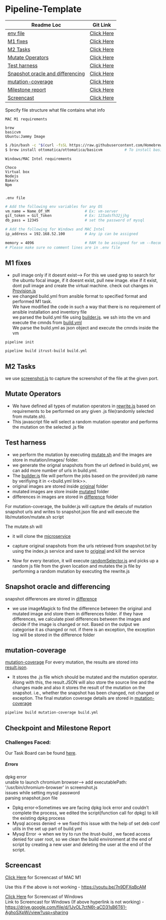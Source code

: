# Pipeline-Template
| Readme Loc | Git Link |
| ----- | ----- |
| [env file](#env_file) |[Click Here](#env_file) |
| [M1 fixes](#m1_tag) | [Click Here](/lib/build.yml) |
| [M2 Tasks ](#m2_tag) | [Click Here](/lib/build.yml) |
| [Mutate Operators](#mutate_tag) | [Click Here](/mutation/rewrite.js) |
| [Test harness](#harness_tag) | [Click Here](/mutation/mutate.sh) |
| [Snapshot oracle and differencing](#diff_tag) | [Click Here](/mutation/mutate.sh) |
| [mutation-coverage](#mutatecoverage_tag) | [Click Here](/mutation/mutationcoverage.txt) |
| [ Milestone report ](#milestone_tag) | [Click Here](#milestone_tag) |
| [Screencast ](#screencast_tag) | [Click Here](#screencast_tag)

Specify file structure what file contains what info



```MAC M1 requirements```
```text
brew
basicvm
Ubuntu:Jammy Image
```
``` bash
$ /bin/bash -c "$(curl -fsSL https://raw.githubusercontent.com/Homebrew/install/HEAD/install.sh)" # To install brew
$ brew install ottomatica/ottomatica/basicvm          # To install basicvm


```
```Windows/MAC Intel requirements```
```text
Choco
Virtual box
Nodejs
Bakerx
Npm


```
<a name = "env_file"></a>

```.env file```
```bash
# Add the following env variables for any OS
vm_name = Name_Of_VM                # Ex: vm-server
git_token = Git_Token               # Ex: 123adsfh32jjhg
db_pass = 12345                     # set the password of mysql 

# Add the following for Windows and MAC Intel
ip_address = 192.168.52.100         # Any ip can be assigned

memory = 4096                       # RAM to be assigned for vm --Recommended to use atleast 4GB
# Please make sure no comment lines are in .env file
```
<a name = "m1_tag"></a>
## M1 fixes
 * pull image only if it doesnt exist--> For this we used grep to search for the ubuntu focal image, if it doesnt exist, pull new image. else if it exist, dont pull image and create the virtual machine. check out changes in [Provision.js](/lib/provision.js)
* we changed build.yml from ansible format to specified format and performed M1 task.</br>
 	We have modified the code in such a way that there is no requirement of ansible installation and inventory file</br>
	we parsed the build.yml file using [builder.js](/lib/builder.js). we ssh into the vm and execute the cmnds from [build.yml](/lib/build.yml) </br>
	We parse the build.yml as json object and execute the cmnds inside the vm

```bash
pipeline init
```
```bash
pipeline build itrust-build build.yml
```
<a name = "m2_tag"></a>

## M2 Tasks
we use [screenshot.js](/mutation/screenshot.js) to capture the screenshot of the file at the given port.
<a name = "mutate_tag"></a>
## Mutate Operators
*   We have defined all types of mutation operators in [rewrite.js](/mutation/rewrite.js) based on requirements  to be performed on any given .js file(randomly selected from mutate.sh).
*   This javascript file will select a random mutation operator and performs the mutation on the selected .js file

<a name = "harness_tag"></a>

## Test harness

*   we perform the mutation  by executing [mutate.sh](/mutation/mutate.sh) and the  images are store in mutation/images/ folder.
*	we generate the orignal snapshots from the url defined in build.yml, we can add more number of urls in build.yml.
*	The [builder.js](/lib/builder.js) file will perform the jobs based on the provided job name by verifiying it in <<build.yml link>>.
* original images are stored inside [original](/mutation/Images/original/) folder
* mutated images are store inside [mutated](/mutation/Images/mutated/) folder
*   differences in images are stored in [difference](/mutation/Images/difference/) folder

 For mutation-coverage, the builder.js  will capture the details of mutation snapshot urls and  writes to snapshot.json file and will execute the lib/mutation/mutate.sh script

The mutate.sh will</br>
		
*   it will clone the [microservice](https://github.com/chrisparnin/checkbox.io-micro-preview) 

*   capture original snapshots from the urls retrieved from snapshot.txt by using the index.js service and save to  [original](/mutation/Images/original/) and kill the service
*   Now for every iteration, it will execute [randomSelector.js](/mutation/randomSelector.js) and picks up a random js file from the given location and mutates the js file by performing a random mutation  by executing the rewrite.js

<a name = "diff_tag"></a>

## Snapshot oracle and differencing
snapshot differences are stored in [difference](/mutation/Images/difference/) 
*   we use imageMagick to find the difference between the original and mutated image and store them in differences folder.
if they have differences, we calculate pixel differences between the images and decide if the image is changed or not. Based on the output we categorise it as changed or not.
if there is an exception, the exception log will be stored in the difference folder

<a name = "mutatecoverage_tag"></a>

## mutation-coverage
[mutation-coverage](/mutation/mutationCoverage.txt)
For every mutation, the results are stored into [result.json](/mutation/result.json).
*  It stores the .js file which should be mutated and the mutation operator. Along with this, the result.JSON will also store the source line and the changes made and also it stores the result of the mutation on the snapshot. i.e., whether the snapshot has been changed, not changed or exception.
The final mutation coverage details are stored in [mutation-coverage](/mutation/mutationCoverage.txt)

```bash
pipeline build mutation-coverage build.yml
```





<a name = "milestone_tag"></a>

## Checkpoint and Milestone Report

### Challenges Faced:

Our Task Board can be found [here](https://github.ncsu.edu/CSC-DevOps-S22/DEVOPS-14/projects/1).

##### Errors
dpkg error</br>
unable to launch chromium browser--> add executablePath: '/usr/bin/chromium-browser' in screenshot.js  </br>
issues while setting mysql password </br>
parsing snapshot.json file </br>
*   Dpkg error->Sometimes we are facing dpkg lock error and  couldn’t complete the process, we edited the script(function call for dpkg) to kill the existing dpkg process </br>
*   Mysql access denied -> we fixed this issue with the help of set deb conf utils in the set up part of build.yml
*   Mysql Error -> when we try to run the itrust-build , we faced access denied for user root, so we clean the build environment at the end of script by creating a new user and deleting the user at the end of the script.


<a name = "screencast_tag"></a>
## Screencast 
[Click Here](https://youtu.be/7n9DFXqBcAM) for Screencast of MAC M1

Use this if the above is not working - https://youtu.be/7n9DFXqBcAM

[Click Here](https://drive.google.com/file/d/1JvOL7ctN6t-aCD31sB6T61-AghoSXpWi/view?usp=sharing) for Screencast of Windows
<br>
Link to Screencast for Windows (If above hyperlink is not working) - https://drive.google.com/file/d/1JvOL7ctN6t-aCD31sB6T61-AghoSXpWi/view?usp=sharing
